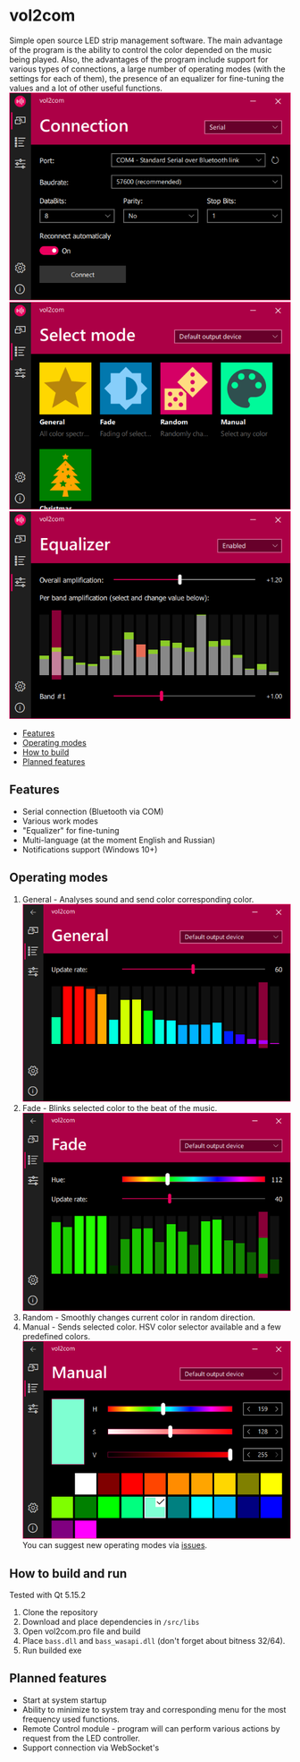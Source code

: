 # vol2com
Simple open source LED strip management software.
The main advantage of the program is the ability to control the color depended on the music being played. Also, the advantages of the program include support for various types of connections, a large number of operating modes (with the settings for each of them), the presence of an equalizer for fine-tuning the values and a lot of other useful functions.
![ConnectionPage](assets/Connection.png)
![OperatingModesPage](assets/ModeSelector.png)
![EqualizerPage](assets/Equalizer.png)

- [Features](#features)
- [Operating modes](#modes)
- [How to build](#build)
- [Planned features](#future)

<a name="features"></a>
## Features
* Serial connection (Bluetooth via COM)
* Various work modes
* "Equalizer" for fine-tuning
* Multi-language (at the moment English and Russian)
* Notifications support (Windows 10+)

<a name="modes"></a>
## Operating modes
1. General - Analyses sound and send color corresponding color.
![GeneralMode](assets/General.png)
2. Fade - Blinks selected color to the beat of the music.
![FadeMode](assets/Fade.png)
4. Random - Smoothly changes current color in random direction.
5. Manual - Sends selected color. HSV color selector available and a few predefined colors.
![ManualMode](assets/Manual.png)
You can suggest new operating modes via [issues](https://github.com/Mixxxxa/vol2com/issues).

<a name="build"></a>
## How to build and run
Tested with Qt 5.15.2
1. Clone the repository
2. Download and place dependencies in `/src/libs`
3. Open vol2com.pro file and build
4. Place `bass.dll` and `bass_wasapi.dll` (don't forget about bitness 32/64).
5. Run builded exe

<a name="future"></a>
## Planned features
* Start at system startup
* Ability to minimize to system tray and corresponding menu for the most frequency used functions.
* Remote Control module - program will can perform various actions by request from the LED controller.
* Support connection via WebSocket's